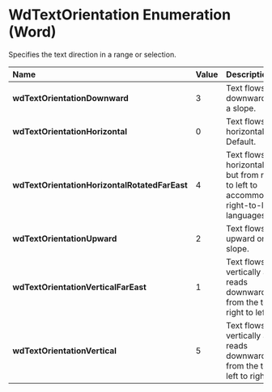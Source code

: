 
# WdTextOrientation Enumeration (Word)

Specifies the text direction in a range or selection.



|**Name**|**Value**|**Description**|
|:-----|:-----|:-----|
|**wdTextOrientationDownward**|3|Text flows downward on a slope.|
|**wdTextOrientationHorizontal**|0|Text flows horizontally. Default.|
|**wdTextOrientationHorizontalRotatedFarEast**|4|Text flows horizontally but from right to left to accommodate right-to-left languages.|
|**wdTextOrientationUpward**|2|Text flows upward on a slope.|
|**wdTextOrientationVerticalFarEast**|1|Text flows vertically and reads downward from the top, right to left.|
|**wdTextOrientationVertical**|5|Text flows vertically and reads downward from the top, left to right.|

